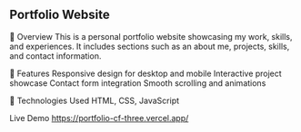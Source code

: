 ## Portfolio Website
🚀 Overview
This is a personal portfolio website showcasing my work, skills, and experiences. It includes sections such as an about me, projects, skills, and contact information.

📌 Features
Responsive design for desktop and mobile
Interactive project showcase
Contact form integration
Smooth scrolling and animations

🔧 Technologies Used
HTML, CSS, JavaScript

Live Demo
https://portfolio-cf-three.vercel.app/
